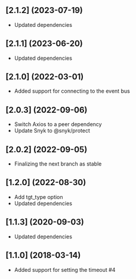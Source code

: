 ## [2.1.2] (2023-07-19)
- Updated dependencies

## [2.1.1] (2023-06-20)
- Updated dependencies

## [2.1.0] (2022-03-01)
- Added support for connecting to the event bus

## [2.0.3] (2022-09-06)
- Switch Axios to a peer dependency
- Update Snyk to @snyk/protect

## [2.0.2] (2022-09-05)
- Finalizing the next branch as stable

## [1.2.0] (2022-08-30)
- Add tgt_type option
- Updated dependencies

## [1.1.3] (2020-09-03)
- Updated dependencies

## [1.1.0] (2018-03-14)
- Added support for setting the timeout #4
